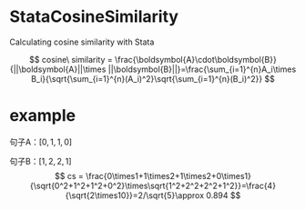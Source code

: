 # StataCosineSimilarity

Calculating cosine similarity with Stata


$$
cosine\ similarity = \frac{\boldsymbol{A}\cdot\boldsymbol{B}}{||\boldsymbol{A}||\times ||\boldsymbol{B}||}=\frac{\sum_{i=1}^{n}A_i\times B_i}{\sqrt{\sum_{i=1}^{n}(A_i)^2}\sqrt{\sum_{i=1}^{n}(B_i)^2}}
$$


# example

句子A：$[0,1,1,0]$

句子B：$[1,2,2,1]$
$$
cs = \frac{0\times1+1\times2+1\times2+0\times1}{\sqrt{0^2+1^2+1^2+0^2}\times\sqrt{1^2+2^2+2^2+1^2}}=\frac{4}{\sqrt{2\times10}}=2/\sqrt{5}\approx 0.894
$$
